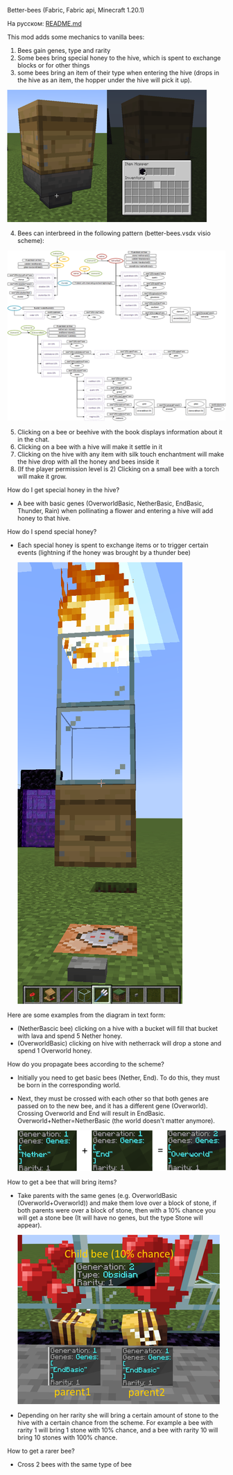 Better-bees (Fabric, Fabric api, Minecraft 1.20.1)

На русском: [README.md](https://github.com/Alexresh/better-bee/blob/master/README_RU.md)

This mod adds some mechanics to vanilla bees:
1. Bees gain genes, type and rarity
2. Some bees bring special honey to the hive, which is spent to exchange blocks or for other things
3. some bees bring an item of their type when entering the hive (drops in the hive as an item, the hopper under the hive will pick it up).
   
  ![Drop example](https://github.com/Alexresh/better-bee/blob/master/images/example2.png?raw=true)

4. Bees can interbreed in the following pattern (better-bees.vsdx visio scheme):
   
  ![Dropping and crossbreeding scheme](https://github.com/Alexresh/better-bee/blob/master/images/scheme.png?raw=true)

5. Clicking on a bee or beehive with the book displays information about it in the chat.
6. Clicking on a bee with a hive will make it settle in it
7. Clicking on the hive with any item with silk touch enchantment will make the hive drop with all the honey and bees inside it
8. (If the player permission level is 2) Clicking on a small bee with a torch will make it grow.

How do I get special honey in the hive? 
- A bee with basic genes (OverworldBasic, NetherBasic, EndBasic, Thunder, Rain) when pollinating a flower and entering a hive will add honey to that hive.

How do I spend special honey? 
- Each special honey is spent to exchange items or to trigger certain events (lightning if the honey was brought by a thunder bee)

  ![Example of a lightning call](https://github.com/Alexresh/better-bee/blob/master/images/example4.png?raw=true)

Here are some examples from the diagram in text form: 
- (NetherBascic bee) clicking on a hive with a bucket will fill that bucket with lava and spend 5 Nether honey.
- (OverworldBasic) clicking on  hive with netherrack will drop a stone and spend 1 Overworld honey.

How do you propagate bees according to the scheme?
- Initially you need to get basic bees (Nether, End). To do this, they must be born in the corresponding world.
- Next, they must be crossed with each other so that both genes are passed on to the new bee, and it has a different gene (Overworld). Crossing Overworld and End will result in EndBasic. Overworld+Nether=NetherBasic (the world doesn't matter anymore).

  ![How to get an Overworld bee](https://github.com/Alexresh/better-bee/blob/master/images/example.png?raw=true)

How to get a bee that will bring items?
- Take parents with the same genes (e.g. OverworldBasic (Overworld+Overworld)) and make them love over a block of stone, if both parents were over a block of stone, then with a 10% chance you will get a stone bee (It will have no genes, but the type Stone will appear).

  ![Example of obtaining an obsidian bee](https://github.com/Alexresh/better-bee/blob/master/images/example3.png?raw=true)

- Depending on her rarity she will bring a certain amount of stone to the hive with a certain chance from the scheme.
For example a bee with rarity 1 will bring 1 stone with 10% chance, and a bee with rarity 10 will bring 10 stones with 100% chance. 

How to get a rarer bee?
- Cross 2 bees with the same type of bee